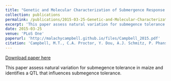 ```yaml
---
title: "Genetic and Molecular Characterization of Submergence Response Identifies Subtol6 as a Major Submergence Tolerance Locus in Maize"
collection: publications
permalink: /publications/2015-03-25-Genetic-and-Molecular-Characterization-of-Submergence-Response-Identifies-Subtol6-as-a-Major-Submergence-Tolerance-Locus-in-Maize
excerpt: 'This paper assess natural variation for submegence tolerance in maize and identifies a QTL that influences submegence tolerance.'
date: 2015-03-25
venue: 'PLoS One'
paperurl: 'http://malachycampbell.github.io/files/Campbell_2015.pdf'
citation: 'Campbell, M.T., C.A. Proctor, Y. Dou, A.J. Schmitz, P. Phansak, G.R. Kruger, C. Zhang, and H. Walia. (2015). Genetic and molecular characterization of submergence response identifies Subtol6 as a major submergence tolerance locus in maize. <i>PLoS One</i> 10(3): e0120385.'
---
```


<a href='http://malachycampbell.github.io/files/Campbell_2015.pdf'>Download paper here</a>

This paper assess natural variation for submegence tolerance in maize and identifies a QTL that influences submegence tolerance.
